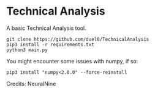 # Technical Analysis

A basic Technical Analysis tool.

```
git clone https://github.com/duel0/TechnicalAnalysis
pip3 install -r requirements.txt
python3 main.py
```

You might encounter some issues with numpy, if so:
```
pip3 install "numpy<2.0.0" --force-reinstall
```

Credits: NeuralNine
